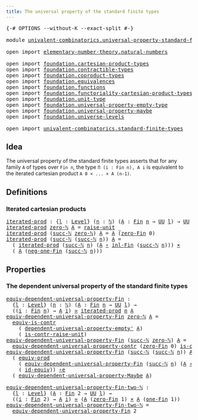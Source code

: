 ```yaml
---
title: The universal property of the standard finite types
---
```


<pre class="Agda"><a id="77" class="Symbol">{-#</a> <a id="81" class="Keyword">OPTIONS</a> <a id="89" class="Pragma">--without-K</a> <a id="101" class="Pragma">--exact-split</a> <a id="115" class="Symbol">#-}</a>

<a id="120" class="Keyword">module</a> <a id="127" href="univalent-combinatorics.universal-property-standard-finite-types.html" class="Module">univalent-combinatorics.universal-property-standard-finite-types</a> <a id="192" class="Keyword">where</a>

<a id="199" class="Keyword">open</a> <a id="204" class="Keyword">import</a> <a id="211" href="elementary-number-theory.natural-numbers.html" class="Module">elementary-number-theory.natural-numbers</a>

<a id="253" class="Keyword">open</a> <a id="258" class="Keyword">import</a> <a id="265" href="foundation.cartesian-product-types.html" class="Module">foundation.cartesian-product-types</a>
<a id="300" class="Keyword">open</a> <a id="305" class="Keyword">import</a> <a id="312" href="foundation.contractible-types.html" class="Module">foundation.contractible-types</a>
<a id="342" class="Keyword">open</a> <a id="347" class="Keyword">import</a> <a id="354" href="foundation.coproduct-types.html" class="Module">foundation.coproduct-types</a>
<a id="381" class="Keyword">open</a> <a id="386" class="Keyword">import</a> <a id="393" href="foundation.equivalences.html" class="Module">foundation.equivalences</a>
<a id="417" class="Keyword">open</a> <a id="422" class="Keyword">import</a> <a id="429" href="foundation.functions.html" class="Module">foundation.functions</a>
<a id="450" class="Keyword">open</a> <a id="455" class="Keyword">import</a> <a id="462" href="foundation.functoriality-cartesian-product-types.html" class="Module">foundation.functoriality-cartesian-product-types</a>
<a id="511" class="Keyword">open</a> <a id="516" class="Keyword">import</a> <a id="523" href="foundation.unit-type.html" class="Module">foundation.unit-type</a>
<a id="544" class="Keyword">open</a> <a id="549" class="Keyword">import</a> <a id="556" href="foundation.universal-property-empty-type.html" class="Module">foundation.universal-property-empty-type</a>
<a id="597" class="Keyword">open</a> <a id="602" class="Keyword">import</a> <a id="609" href="foundation.universal-property-maybe.html" class="Module">foundation.universal-property-maybe</a>
<a id="645" class="Keyword">open</a> <a id="650" class="Keyword">import</a> <a id="657" href="foundation.universe-levels.html" class="Module">foundation.universe-levels</a>

<a id="685" class="Keyword">open</a> <a id="690" class="Keyword">import</a> <a id="697" href="univalent-combinatorics.standard-finite-types.html" class="Module">univalent-combinatorics.standard-finite-types</a>
</pre>
## Idea

The universal property of the standard finite types asserts that for any family `A` of types over `Fin n`, the type `Π (i : Fin n), A i` is equivalent to the iterated cartesian product `A 0 × ... × A (n-1)`.

## Definitions

### Iterated cartesian products

<pre class="Agda"><a id="iterated-prod"></a><a id="1023" href="univalent-combinatorics.universal-property-standard-finite-types.html#1023" class="Function">iterated-prod</a> <a id="1037" class="Symbol">:</a> <a id="1039" class="Symbol">{</a><a id="1040" href="univalent-combinatorics.universal-property-standard-finite-types.html#1040" class="Bound">l</a> <a id="1042" class="Symbol">:</a> <a id="1044" href="Agda.Primitive.html#597" class="Postulate">Level</a><a id="1049" class="Symbol">}</a> <a id="1051" class="Symbol">(</a><a id="1052" href="univalent-combinatorics.universal-property-standard-finite-types.html#1052" class="Bound">n</a> <a id="1054" class="Symbol">:</a> <a id="1056" href="elementary-number-theory.natural-numbers.html#1458" class="Datatype">ℕ</a><a id="1057" class="Symbol">)</a> <a id="1059" class="Symbol">(</a><a id="1060" href="univalent-combinatorics.universal-property-standard-finite-types.html#1060" class="Bound">A</a> <a id="1062" class="Symbol">:</a> <a id="1064" href="univalent-combinatorics.standard-finite-types.html#2523" class="Function">Fin</a> <a id="1068" href="univalent-combinatorics.universal-property-standard-finite-types.html#1052" class="Bound">n</a> <a id="1070" class="Symbol">→</a> <a id="1072" href="foundation-core.universe-levels.html#235" class="Primitive">UU</a> <a id="1075" href="univalent-combinatorics.universal-property-standard-finite-types.html#1040" class="Bound">l</a><a id="1076" class="Symbol">)</a> <a id="1078" class="Symbol">→</a> <a id="1080" href="foundation-core.universe-levels.html#235" class="Primitive">UU</a> <a id="1083" href="univalent-combinatorics.universal-property-standard-finite-types.html#1040" class="Bound">l</a>
<a id="1085" href="univalent-combinatorics.universal-property-standard-finite-types.html#1023" class="Function">iterated-prod</a> <a id="1099" href="elementary-number-theory.natural-numbers.html#1479" class="InductiveConstructor">zero-ℕ</a> <a id="1106" href="univalent-combinatorics.universal-property-standard-finite-types.html#1106" class="Bound">A</a> <a id="1108" class="Symbol">=</a> <a id="1110" href="foundation.unit-type.html#1727" class="Function">raise-unit</a> <a id="1121" class="Symbol">_</a>
<a id="1123" href="univalent-combinatorics.universal-property-standard-finite-types.html#1023" class="Function">iterated-prod</a> <a id="1137" class="Symbol">(</a><a id="1138" href="elementary-number-theory.natural-numbers.html#1492" class="InductiveConstructor">succ-ℕ</a> <a id="1145" href="elementary-number-theory.natural-numbers.html#1479" class="InductiveConstructor">zero-ℕ</a><a id="1151" class="Symbol">)</a> <a id="1153" href="univalent-combinatorics.universal-property-standard-finite-types.html#1153" class="Bound">A</a> <a id="1155" class="Symbol">=</a> <a id="1157" href="univalent-combinatorics.universal-property-standard-finite-types.html#1153" class="Bound">A</a> <a id="1159" class="Symbol">(</a><a id="1160" href="univalent-combinatorics.standard-finite-types.html#7693" class="Function">zero-Fin</a> <a id="1169" class="Number">0</a><a id="1170" class="Symbol">)</a>
<a id="1172" href="univalent-combinatorics.universal-property-standard-finite-types.html#1023" class="Function">iterated-prod</a> <a id="1186" class="Symbol">(</a><a id="1187" href="elementary-number-theory.natural-numbers.html#1492" class="InductiveConstructor">succ-ℕ</a> <a id="1194" class="Symbol">(</a><a id="1195" href="elementary-number-theory.natural-numbers.html#1492" class="InductiveConstructor">succ-ℕ</a> <a id="1202" href="univalent-combinatorics.universal-property-standard-finite-types.html#1202" class="Bound">n</a><a id="1203" class="Symbol">))</a> <a id="1206" href="univalent-combinatorics.universal-property-standard-finite-types.html#1206" class="Bound">A</a> <a id="1208" class="Symbol">=</a>
  <a id="1212" class="Symbol">(</a> <a id="1214" href="univalent-combinatorics.universal-property-standard-finite-types.html#1023" class="Function">iterated-prod</a> <a id="1228" class="Symbol">(</a><a id="1229" href="elementary-number-theory.natural-numbers.html#1492" class="InductiveConstructor">succ-ℕ</a> <a id="1236" href="univalent-combinatorics.universal-property-standard-finite-types.html#1202" class="Bound">n</a><a id="1237" class="Symbol">)</a> <a id="1239" class="Symbol">(</a><a id="1240" href="univalent-combinatorics.universal-property-standard-finite-types.html#1206" class="Bound">A</a> <a id="1242" href="foundation-core.functions.html#420" class="Function Operator">∘</a> <a id="1244" href="univalent-combinatorics.standard-finite-types.html#2654" class="Function">inl-Fin</a> <a id="1252" class="Symbol">(</a><a id="1253" href="elementary-number-theory.natural-numbers.html#1492" class="InductiveConstructor">succ-ℕ</a> <a id="1260" href="univalent-combinatorics.universal-property-standard-finite-types.html#1202" class="Bound">n</a><a id="1261" class="Symbol">)))</a> <a id="1265" href="foundation-core.cartesian-product-types.html#590" class="Function Operator">×</a>
  <a id="1269" class="Symbol">(</a> <a id="1271" href="univalent-combinatorics.universal-property-standard-finite-types.html#1206" class="Bound">A</a> <a id="1273" class="Symbol">(</a><a id="1274" href="univalent-combinatorics.standard-finite-types.html#2842" class="Function">neg-one-Fin</a> <a id="1286" class="Symbol">(</a><a id="1287" href="elementary-number-theory.natural-numbers.html#1492" class="InductiveConstructor">succ-ℕ</a> <a id="1294" href="univalent-combinatorics.universal-property-standard-finite-types.html#1202" class="Bound">n</a><a id="1295" class="Symbol">)))</a>
</pre>
## Properties

### The dependent universal property of the standard finite types

<pre class="Agda"><a id="equiv-dependent-universal-property-Fin"></a><a id="1394" href="univalent-combinatorics.universal-property-standard-finite-types.html#1394" class="Function">equiv-dependent-universal-property-Fin</a> <a id="1433" class="Symbol">:</a>
  <a id="1437" class="Symbol">{</a><a id="1438" href="univalent-combinatorics.universal-property-standard-finite-types.html#1438" class="Bound">l</a> <a id="1440" class="Symbol">:</a> <a id="1442" href="Agda.Primitive.html#597" class="Postulate">Level</a><a id="1447" class="Symbol">}</a> <a id="1449" class="Symbol">(</a><a id="1450" href="univalent-combinatorics.universal-property-standard-finite-types.html#1450" class="Bound">n</a> <a id="1452" class="Symbol">:</a> <a id="1454" href="elementary-number-theory.natural-numbers.html#1458" class="Datatype">ℕ</a><a id="1455" class="Symbol">)</a> <a id="1457" class="Symbol">(</a><a id="1458" href="univalent-combinatorics.universal-property-standard-finite-types.html#1458" class="Bound">A</a> <a id="1460" class="Symbol">:</a> <a id="1462" href="univalent-combinatorics.standard-finite-types.html#2523" class="Function">Fin</a> <a id="1466" href="univalent-combinatorics.universal-property-standard-finite-types.html#1450" class="Bound">n</a> <a id="1468" class="Symbol">→</a> <a id="1470" href="foundation-core.universe-levels.html#235" class="Primitive">UU</a> <a id="1473" href="univalent-combinatorics.universal-property-standard-finite-types.html#1438" class="Bound">l</a><a id="1474" class="Symbol">)</a> <a id="1476" class="Symbol">→</a>
  <a id="1480" class="Symbol">((</a><a id="1482" href="univalent-combinatorics.universal-property-standard-finite-types.html#1482" class="Bound">i</a> <a id="1484" class="Symbol">:</a> <a id="1486" href="univalent-combinatorics.standard-finite-types.html#2523" class="Function">Fin</a> <a id="1490" href="univalent-combinatorics.universal-property-standard-finite-types.html#1450" class="Bound">n</a><a id="1491" class="Symbol">)</a> <a id="1493" class="Symbol">→</a> <a id="1495" href="univalent-combinatorics.universal-property-standard-finite-types.html#1458" class="Bound">A</a> <a id="1497" href="univalent-combinatorics.universal-property-standard-finite-types.html#1482" class="Bound">i</a><a id="1498" class="Symbol">)</a> <a id="1500" href="foundation-core.equivalences.html#1621" class="Function Operator">≃</a> <a id="1502" href="univalent-combinatorics.universal-property-standard-finite-types.html#1023" class="Function">iterated-prod</a> <a id="1516" href="univalent-combinatorics.universal-property-standard-finite-types.html#1450" class="Bound">n</a> <a id="1518" href="univalent-combinatorics.universal-property-standard-finite-types.html#1458" class="Bound">A</a>
<a id="1520" href="univalent-combinatorics.universal-property-standard-finite-types.html#1394" class="Function">equiv-dependent-universal-property-Fin</a> <a id="1559" href="elementary-number-theory.natural-numbers.html#1479" class="InductiveConstructor">zero-ℕ</a> <a id="1566" href="univalent-combinatorics.universal-property-standard-finite-types.html#1566" class="Bound">A</a> <a id="1568" class="Symbol">=</a>
  <a id="1572" href="foundation-core.contractible-types.html#4311" class="Function">equiv-is-contr</a>
    <a id="1591" class="Symbol">(</a> <a id="1593" href="foundation.universal-property-empty-type.html#2274" class="Function">dependent-universal-property-empty&#39;</a> <a id="1629" href="univalent-combinatorics.universal-property-standard-finite-types.html#1566" class="Bound">A</a><a id="1630" class="Symbol">)</a>
    <a id="1636" class="Symbol">(</a> <a id="1638" href="foundation.unit-type.html#3287" class="Function">is-contr-raise-unit</a><a id="1657" class="Symbol">)</a>
<a id="1659" href="univalent-combinatorics.universal-property-standard-finite-types.html#1394" class="Function">equiv-dependent-universal-property-Fin</a> <a id="1698" class="Symbol">(</a><a id="1699" href="elementary-number-theory.natural-numbers.html#1492" class="InductiveConstructor">succ-ℕ</a> <a id="1706" href="elementary-number-theory.natural-numbers.html#1479" class="InductiveConstructor">zero-ℕ</a><a id="1712" class="Symbol">)</a> <a id="1714" href="univalent-combinatorics.universal-property-standard-finite-types.html#1714" class="Bound">A</a> <a id="1716" class="Symbol">=</a>
  <a id="1720" href="foundation.contractible-types.html#4973" class="Function">equiv-dependent-universal-property-contr</a> <a id="1761" class="Symbol">(</a><a id="1762" href="univalent-combinatorics.standard-finite-types.html#7693" class="Function">zero-Fin</a> <a id="1771" class="Number">0</a><a id="1772" class="Symbol">)</a> <a id="1774" href="univalent-combinatorics.standard-finite-types.html#4983" class="Function">is-contr-Fin-one-ℕ</a> <a id="1793" href="univalent-combinatorics.universal-property-standard-finite-types.html#1714" class="Bound">A</a>
<a id="1795" href="univalent-combinatorics.universal-property-standard-finite-types.html#1394" class="Function">equiv-dependent-universal-property-Fin</a> <a id="1834" class="Symbol">(</a><a id="1835" href="elementary-number-theory.natural-numbers.html#1492" class="InductiveConstructor">succ-ℕ</a> <a id="1842" class="Symbol">(</a><a id="1843" href="elementary-number-theory.natural-numbers.html#1492" class="InductiveConstructor">succ-ℕ</a> <a id="1850" href="univalent-combinatorics.universal-property-standard-finite-types.html#1850" class="Bound">n</a><a id="1851" class="Symbol">))</a> <a id="1854" href="univalent-combinatorics.universal-property-standard-finite-types.html#1854" class="Bound">A</a> <a id="1856" class="Symbol">=</a>
  <a id="1860" class="Symbol">(</a> <a id="1862" href="foundation.functoriality-cartesian-product-types.html#3179" class="Function">equiv-prod</a>
    <a id="1877" class="Symbol">(</a> <a id="1879" href="univalent-combinatorics.universal-property-standard-finite-types.html#1394" class="Function">equiv-dependent-universal-property-Fin</a> <a id="1918" class="Symbol">(</a><a id="1919" href="elementary-number-theory.natural-numbers.html#1492" class="InductiveConstructor">succ-ℕ</a> <a id="1926" href="univalent-combinatorics.universal-property-standard-finite-types.html#1850" class="Bound">n</a><a id="1927" class="Symbol">)</a> <a id="1929" class="Symbol">(</a><a id="1930" href="univalent-combinatorics.universal-property-standard-finite-types.html#1854" class="Bound">A</a> <a id="1932" href="foundation-core.functions.html#420" class="Function Operator">∘</a> <a id="1934" href="foundation.coproduct-types.html#1253" class="InductiveConstructor">inl</a><a id="1937" class="Symbol">))</a>
    <a id="1944" class="Symbol">(</a> <a id="1946" href="foundation-core.equivalences.html#2494" class="Function">id-equiv</a><a id="1954" class="Symbol">))</a> <a id="1957" href="foundation-core.equivalences.html#7869" class="Function Operator">∘e</a>
  <a id="1962" class="Symbol">(</a> <a id="1964" href="foundation.universal-property-maybe.html#1978" class="Function">equiv-dependent-universal-property-Maybe</a> <a id="2005" href="univalent-combinatorics.universal-property-standard-finite-types.html#1854" class="Bound">A</a><a id="2006" class="Symbol">)</a>

<a id="equiv-dependent-universal-property-Fin-two-ℕ"></a><a id="2009" href="univalent-combinatorics.universal-property-standard-finite-types.html#2009" class="Function">equiv-dependent-universal-property-Fin-two-ℕ</a> <a id="2054" class="Symbol">:</a>
  <a id="2058" class="Symbol">{</a><a id="2059" href="univalent-combinatorics.universal-property-standard-finite-types.html#2059" class="Bound">l</a> <a id="2061" class="Symbol">:</a> <a id="2063" href="Agda.Primitive.html#597" class="Postulate">Level</a><a id="2068" class="Symbol">}</a> <a id="2070" class="Symbol">(</a><a id="2071" href="univalent-combinatorics.universal-property-standard-finite-types.html#2071" class="Bound">A</a> <a id="2073" class="Symbol">:</a> <a id="2075" href="univalent-combinatorics.standard-finite-types.html#2523" class="Function">Fin</a> <a id="2079" class="Number">2</a> <a id="2081" class="Symbol">→</a> <a id="2083" href="foundation-core.universe-levels.html#235" class="Primitive">UU</a> <a id="2086" href="univalent-combinatorics.universal-property-standard-finite-types.html#2059" class="Bound">l</a><a id="2087" class="Symbol">)</a> <a id="2089" class="Symbol">→</a>
  <a id="2093" class="Symbol">((</a><a id="2095" href="univalent-combinatorics.universal-property-standard-finite-types.html#2095" class="Bound">i</a> <a id="2097" class="Symbol">:</a> <a id="2099" href="univalent-combinatorics.standard-finite-types.html#2523" class="Function">Fin</a> <a id="2103" class="Number">2</a><a id="2104" class="Symbol">)</a> <a id="2106" class="Symbol">→</a> <a id="2108" href="univalent-combinatorics.universal-property-standard-finite-types.html#2071" class="Bound">A</a> <a id="2110" href="univalent-combinatorics.universal-property-standard-finite-types.html#2095" class="Bound">i</a><a id="2111" class="Symbol">)</a> <a id="2113" href="foundation-core.equivalences.html#1621" class="Function Operator">≃</a> <a id="2115" class="Symbol">(</a><a id="2116" href="univalent-combinatorics.universal-property-standard-finite-types.html#2071" class="Bound">A</a> <a id="2118" class="Symbol">(</a><a id="2119" href="univalent-combinatorics.standard-finite-types.html#7693" class="Function">zero-Fin</a> <a id="2128" class="Number">1</a><a id="2129" class="Symbol">)</a> <a id="2131" href="foundation-core.cartesian-product-types.html#590" class="Function Operator">×</a> <a id="2133" href="univalent-combinatorics.universal-property-standard-finite-types.html#2071" class="Bound">A</a> <a id="2135" class="Symbol">(</a><a id="2136" href="univalent-combinatorics.standard-finite-types.html#9091" class="Function">one-Fin</a> <a id="2144" class="Number">1</a><a id="2145" class="Symbol">))</a>
<a id="2148" href="univalent-combinatorics.universal-property-standard-finite-types.html#2009" class="Function">equiv-dependent-universal-property-Fin-two-ℕ</a> <a id="2193" class="Symbol">=</a>
  <a id="2197" href="univalent-combinatorics.universal-property-standard-finite-types.html#1394" class="Function">equiv-dependent-universal-property-Fin</a> <a id="2236" class="Number">2</a>
</pre>